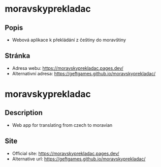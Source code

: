 # moravskyprekladac
## Popis
- Webová aplikace k překládání z češtiny do moravštiny
## Stránka
- Adresa webu: https://moravskyprekladac.pages.dev/ 
- Alternativní adresa: https://geftgames.github.io/moravskyprekladac/


# moravskyprekladac
## Description
- Web app for translating from czech to moravian

## Site
- Official site: https://moravskyprekladac.pages.dev/ 
- Alternative url: https://geftgames.github.io/moravskyprekladac/
